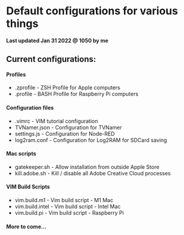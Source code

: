 # Default configurations for various things

#### Last updated Jan 31 2022 @ 1050 by me

## Current configurations:

#### Profiles                   
* .zprofile                     - ZSH Profile for Apple computers
* .profile                      - BASH Profile for Raspberry Pi computers

#### Configuration files        
* .vimrc                        - VIM tutorial configuration
* TVNamer.json                  - Configuration for TVNamer
* settings.js                   - Configuration for Node-RED 
* log2ram.conf                  - Configuration for Log2RAM for SDCard saving

#### Mac scripts                
* gatekeeper.sh                 - Allow installation from outside Apple Store
* kill.adobe.sh                 - Kill / disable all Adobe Creative Cloud processes
 
#### VIM Build Scripts          
* vim.build.m1                  - Vim build script - M1 Mac
* vim.build.intel               - Vim build script - Intel Mac
* vim.build.pi                  - Vim build script - Raspberry Pi
 
#### More to come...

